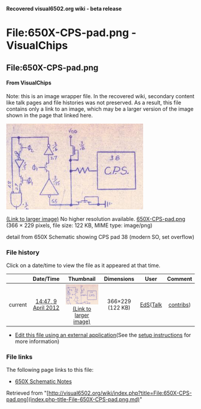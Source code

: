 **Recovered visual6502.org wiki - beta release**

# File:650X-CPS-pad.png - VisualChips

## File:650X-CPS-pad.png

#### From VisualChips


Note: this is an image wrapper file. In the recovered wiki,
secondary content like talk pages and file histories was
not preserved. As a result, this file contains only a link
to an image, which may be a larger version of the image shown
in the page that linked here.

![File:650X-CPS-pad.png](images/1/13/650X-CPS-pad.png)

[(Link to larger image)](images/1/13/650X-CPS-pad.png)
No higher resolution available.
[650X-CPS-pad.png](images/1/13/650X-CPS-pad.png)‎ (366 × 229 pixels, file size: 122 KB, MIME type: image/png)

detail from 650X Schematic showing CPS pad 38 (modern SO, set overflow)

### File history

Click on a date/time to view the file as it appeared at that time.

| | Date/Time | Thumbnail | Dimensions | User | Comment |
|:---:|:---:|:---:|:---:|:---:|:---:|
| current | [14:47, 9 April 2012](images/1/13/650X-CPS-pad.png) | ![Thumbnail for version as of 14:47, 9 April 2012](images/thumb/1/13/650X-CPS-pad.png/120px-650X-CPS-pad.png) [(Link to larger image)](images/1/13/650X-CPS-pad.png) | 366×229 (122 KB) | [EdS](index.php-title-User-EdS.md)([Talk](index.php-title-User_talk-EdS.md) | [contribs](./index.php%3Ftitle=Special:Contributions/EdS.md)) | (detail from 650X Schematic showing CPS pad 38 (modern SO, set overflow)) |

- [Edit this file using an external application](index.php-title-File-650X-CPS-pad.png.md)(See the [setup instructions](http://www.mediawiki.org/wiki/Manual:External_editors) for more information)

### File links

The following page links to this file:

- [650X Schematic Notes](index.php-title-650X_Schematic_Notes.md)

Retrieved from "[http://visual6502.org/wiki/index.php?title=File:650X-CPS-pad.png](index.php-title-File-650X-CPS-pad.png.md)"

